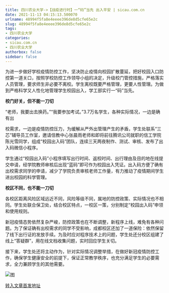 ```yaml
---
title: 四川农业大学->【战疫进行时】一“码”当先 出入平安 | sicau.com.cn
date: 2021-11-13 04:15:13.500070
urlname: 48994f5fa8e4eeee396de8d5cfe65e2c
slug: 48994f5fa8e4eeee396de8d5cfe65e2c
tags: 
- 四川农业大学
categories:
- sicau.com.cn
- 四川农业大学
authorbox: false
sidebar: false
---
```

为进一步做好学校疫情防控工作，坚决防止疫情向校园扩散蔓延，把好校园入口防控第一道关口，按照学校防控工作领导小组的决定，升级校门管控措施，严格落实人员管理，要求师生非必要不离校。学生离校既要严格管理，更要人性管理。为做到严格科学又人性化地管理学生校园出入，学工部实行一“码”当先。

**校门好关，但不能一刀切**

“老师，我要出去换药。”“我要参加考试。”3.7万名学生，各种实际情况，一边是确有出
<!--more-->
校需求，一边是疫情防控压力，为缓解从严外出管理产生的矛盾，学生处联系“三芯”辅导员工作室，邀请信教中心张晨雨老师和即将前往腾讯公司就职的信工学院陈光雪同学，组成“校园出入码”团队，连续三天两夜制作、测试、审核、发布了出入码微信小程序。

学生通过“校园出入码”小程序填写出行时间、返校时间、出行理由及目的地在线提交申请，经学院教师审核后出现“蓝码”即可作为校园出入凭证。出入码方便了确有出校需求同学的申请，减少了学院负责审核老师工作量，有力推动了疫情期间学生进出校园的科学管理。

**校区不同，也不能一刀切**

各校区距离风险区域远近不同，风险等级不同，属地的防控政策、实际情况也不相同。学生处联合保卫处，结合校区特点，一校区一策，分别制定“校园出入码”申领和使用规则。

新冠疫情态势依然复杂严峻，防控政策也在不断调整，新程序上线，难免有各种问题。为了保证确有出校需求的同学不受影响，成都校区还加了一道保险：依然保留了线下出行证的发放手续。为及时应对程序技术上的问题，学生处还分校区组建了线上“答疑群”，用在线文档收集问题，实时回应学生关切。

接下来，学生处还将主动作为，针对实际情况调整举措，在做好新冠疫情防控工作，确保学生健康安全的前提下，保证正常教学秩序，也充分满足学生的必要需求，全力兼顾学生的其他需要。

![图](https://news.sicau.edu.cn/__local/6/30/EA/82A3ACA605E6EBCA80E34FC25BB_A0B6CCBD_1EEF7.png)

[转入文章首发地址](https://news.sicau.edu.cn/info/1078/65419.htm)